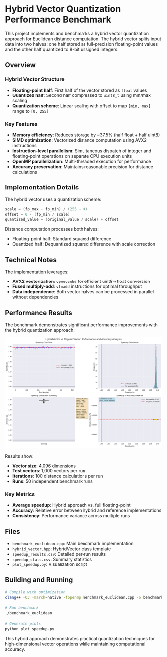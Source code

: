 # Hybrid Vector Quantization Performance Benchmark

This project implements and benchmarks a hybrid vector quantization approach for Euclidean distance computation. The hybrid vector splits input data into two halves: one half stored as full-precision floating-point values and the other half quantized to 8-bit unsigned integers.

## Overview

### Hybrid Vector Structure
- **Floating-point half**: First half of the vector stored as `float` values
- **Quantized half**: Second half compressed to `uint8_t` using min/max scaling
- **Quantization scheme**: Linear scaling with offset to map `[min, max]` range to `[0, 255]`

### Key Features
- **Memory efficiency**: Reduces storage by ~37.5% (half float + half uint8)
- **SIMD optimization**: Vectorized distance computation using AVX2 instructions
- **Instruction-level parallelism**: Simultaneous dispatch of integer and floating-point operations on separate CPU execution units
- **OpenMP parallelization**: Multi-threaded execution for performance
- **Accuracy preservation**: Maintains reasonable precision for distance calculations

## Implementation Details

The hybrid vector uses a quantization scheme:
```cpp
scale = (fp_max - fp_min) / (255 - 0)
offset = 0 - (fp_min / scale)
quantized_value = (original_value / scale) + offset
```

Distance computation processes both halves:
- Floating-point half: Standard squared difference
- Quantized half: Dequantized squared difference with scale correction

## Technical Notes

The implementation leverages:
- **AVX2 vectorization**: `vpmovzxbd` for efficient uint8→float conversion
- **Fused multiply-add**: `vfmadd` instructions for optimal throughput  
- **Data independence**: Both vector halves can be processed in parallel without dependencies

## Performance Results

The benchmark demonstrates significant performance improvements with the hybrid quantization approach:

![Speedup Analysis](speedup_analysis.png)

Results show:
- **Vector size**: 4,096 dimensions
- **Test vectors**: 1,000 vectors per run
- **Iterations**: 100 distance calculations per run
- **Runs**: 50 independent benchmark runs

### Key Metrics
- **Average speedup**: Hybrid approach vs. full floating-point
- **Accuracy**: Relative error between hybrid and reference implementations
- **Consistency**: Performance variance across multiple runs

## Files

- `benchmark_euclidean.cpp`: Main benchmark implementation
- `hybrid_vector.hpp`: HybridVector class template
- `speedup_results.csv`: Detailed per-run results
- `speedup_stats.csv`: Summary statistics
- `plot_speedup.py`: Visualization script

## Building and Running

```bash
# Compile with optimization
clang++ -O3 -march=native -fopenmp benchmark_euclidean.cpp -o benchmark_euclidean -lgomp

# Run benchmark
./benchmark_euclidean

# Generate plots
python plot_speedup.py
```

This hybrid approach demonstrates practical quantization techniques for high-dimensional vector operations while maintaining computational accuracy.
